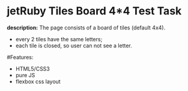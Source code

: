 # jetRuby Tiles Board 4*4 Test Task
**description:** The page consists of a board of tiles (default 4x4).
- every 2 tiles have the same letters;
- each tile is closed, so user can not see a letter.

#Features:
* HTML5/CSS3
* pure JS
* flexbox css layout
